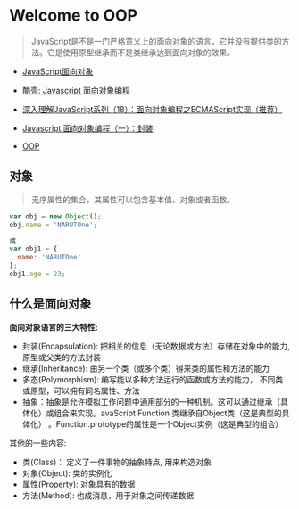 # Welcome to OOP

> JavaScript是不是一门严格意义上的面向对象的语言，它并没有提供类的方法。它是使用原型继承而不是类继承达到面向对象的效果。

- [JavaScript面向对象](https://developer.mozilla.org/zh-CN/docs/Web/JavaScript/Introduction_to_Object-Oriented_JavaScript)
- [酷壳: Javascript 面向对象编程](http://coolshell.cn/articles/6441.html)
- [深入理解JavaScript系列（18）：面向对象编程之ECMAScript实现（推荐）](http://www.cnblogs.com/TomXu/archive/2012/02/06/2330609.html)
- [Javascript 面向对象编程（一）：封装](http://www.ruanyifeng.com/blog/2010/05/object-oriented_javascript_encapsulation.html)

- [OOP](http://www.alloyteam.com/2015/06/javascript-shu-ju-jie-gou-he-suan-fa-jian-shu-qian-yan/)

## 对象

> 无序属性的集合，其属性可以包含基本值、对象或者函数。

```js
var obj = new Object();
obj.name = 'NARUTOne';

或
var obj1 = {
  name: 'NARUTOne'
};
obj1.age = 23;
```

## 什么是面向对象

**面向对象语言的三大特性:**

- 封装(Encapsulation): 把相关的信息（无论数据或方法）存储在对象中的能力, 原型或父类的方法封装
- 继承(Inheritance): 由另一个类（或多个类）得来类的属性和方法的能力
- 多态(Polymorphism): 编写能以多种方法运行的函数或方法的能力， 不同类或原型，可以拥有同名属性、方法
- 抽象：抽象是允许模拟工作问题中通用部分的一种机制。这可以通过继承（具体化）或组合来实现。avaScript Function 类继承自Object类（这是典型的具体化） 。Function.prototype的属性是一个Object实例（这是典型的组合）

其他的一些内容:

- 类(Class)： 定义了一件事物的抽象特点, 用来构造对象
- 对象(Object): 类的实例化
- 属性(Property): 对象具有的数据
- 方法(Method): 也成消息，用于对象之间传递数据
